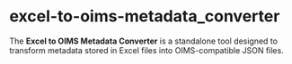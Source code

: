 # excel-to-oims-metadata_converter
The **Excel to OIMS Metadata Converter** is a standalone tool designed to transform metadata stored in Excel files into OIMS-compatible JSON files.
